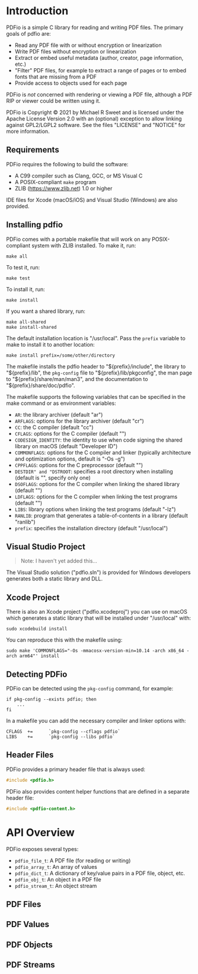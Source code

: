 Introduction
============

PDFio is a simple C library for reading and writing PDF files.  The primary
goals of pdfio are:

- Read any PDF file with or without encryption or linearization
- Write PDF files without encryption or linearization
- Extract or embed useful metadata (author, creator, page information, etc.)
- "Filter" PDF files, for example to extract a range of pages or to embed fonts
  that are missing from a PDF
- Provide access to objects used for each page

PDFio is *not* concerned with rendering or viewing a PDF file, although a PDF
RIP or viewer could be written using it.

PDFio is Copyright © 2021 by Michael R Sweet and is licensed under the Apache
License Version 2.0 with an (optional) exception to allow linking against
GPL2/LGPL2 software.  See the files "LICENSE" and "NOTICE" for more information.


Requirements
------------

PDFio requires the following to build the software:

- A C99 compiler such as Clang, GCC, or MS Visual C
- A POSIX-compliant `make` program
- ZLIB (<https://www.zlib.net>) 1.0 or higher

IDE files for Xcode (macOS/iOS) and Visual Studio (Windows) are also provided.


Installing pdfio
----------------

PDFio comes with a portable makefile that will work on any POSIX-compliant
system with ZLIB installed.  To make it, run:

    make all

To test it, run:

    make test

To install it, run:

    make install

If you want a shared library, run:

    make all-shared
    make install-shared

The default installation location is "/usr/local".  Pass the `prefix` variable
to make to install it to another location:

    make install prefix=/some/other/directory

The makefile installs the pdfio header to "${prefix}/include", the library to
"${prefix}/lib", the `pkg-config` file to "${prefix}/lib/pkgconfig", the man
page to "${prefix}/share/man/man3", and the documentation to
"${prefix}/share/doc/pdfio".

The makefile supports the following variables that can be specified in the make
command or as environment variables:

- `AR`: the library archiver (default "ar")
- `ARFLAGS`: options for the library archiver (default "cr")
- `CC`: the C compiler (default "cc")
- `CFLAGS`: options for the C compiler (default "")
- `CODESIGN_IDENTITY`: the identity to use when code signing the shared library
  on macOS (default "Developer ID")
- `COMMONFLAGS`: options for the C compiler and linker (typically architecture
  and optimization options, default is "-Os -g")
- `CPPFLAGS`: options for the C preprocessor (default "")
- `DESTDIR" and "DSTROOT`: specifies a root directory when installing
  (default is "", specify only one)
- `DSOFLAGS`: options for the C compiler when linking the shared library
  (default "")
- `LDFLAGS`: options for the C compiler when linking the test programs
  (default "")
- `LIBS`: library options when linking the test programs (default "-lz")
- `RANLIB`: program that generates a table-of-contents in a library
  (default "ranlib")
- `prefix`: specifies the installation directory (default "/usr/local")


Visual Studio Project
---------------------

> Note: I haven't yet added this...

The Visual Studio solution ("pdfio.sln") is provided for Windows developers
generates both a static library and DLL.


Xcode Project
-------------

There is also an Xcode project ("pdfio.xcodeproj") you can use on macOS which
generates a static library that will be installed under "/usr/local" with:

    sudo xcodebuild install

You can reproduce this with the makefile using:

    sudo make 'COMMONFLAGS="-Os -mmacosx-version-min=10.14 -arch x86_64 -arch arm64"' install


Detecting PDFio
---------------

PDFio can be detected using the `pkg-config` command, for example:

    if pkg-config --exists pdfio; then
        ... 
    fi

In a makefile you can add the necessary compiler and linker options with:

```make
CFLAGS  +=      `pkg-config --cflags pdfio`
LIBS    +=      `pkg-config --libs pdfio`
```


Header Files
------------

PDFio provides a primary header file that is always used:

```c
#include <pdfio.h>
```

PDFio also provides content helper functions that are defined in a separate
header file:

```c
#include <pdfio-content.h>
```


API Overview
============

PDFio exposes several types:

- `pdfio_file_t`: A PDF file (for reading or writing)
- `pdfio_array_t`: An array of values
- `pdfio_dict_t`: A dictionary of key/value pairs in a PDF file, object, etc.
- `pdfio_obj_t`: An object in a PDF file
- `pdfio_stream_t`: An object stream


PDF Files
---------


PDF Values
----------


PDF Objects
-----------


PDF Streams
-----------
